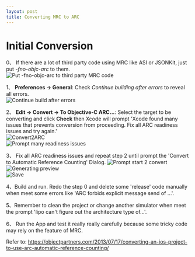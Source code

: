 ```yaml
---
layout: post
title: Converting MRC to ARC
---
```


<h1 class="post-center-title">Initial Conversion</h1>

0、 If there are a lot of third party code using MRC like ASI or JSONKit, just put *-fno-objc-arc* to them.  
![Put -fno-objc-arc to third party MRC code]({{site.baseurl}}/assets/convert2arc/asi_fno_objc_arc.png)  

1、 **Preferences -> General**: Check *Continue building after errors* to reveal all errors.  
![Continue build after errors]({{site.baseurl}}/assets/convert2arc/continue_error.png)  

2、 **Edit -> Convert -> To Objective-C ARC...**: Select the target to be converting and click **Check** then Xcode will prompt 'Xcode found many issues that prevents conversion from proceeding. Fix all ARC readiness issues and try again.'  
![Convert2ARC]({{site.baseurl}}/assets/convert2arc/convert2arc.png)  
![Prompt many readiness issues]({{site.baseurl}}/assets/convert2arc/readiness_issues.png)  

3、 Fix all ARC readiness issues and repeat step 2 until prompt the 'Convert to Automatic Reference Counting' Dialog.
![Prompt start 2 convert]({{site.baseurl}}/assets/convert2arc/start2convert_prompt.png)  
![Generating preview]({{site.baseurl}}/assets/convert2arc/generating_preview.png)  
![Save]({{site.baseurl}}/assets/convert2arc/save.png)  

4、Build and run. Redo the step 0 and delete some 'release' code manually when meet some errors like 'ARC forbids explicit message send of ...'.

5、Remember to clean the project or change another simulator when meet the prompt 'lipo can't figure out the architecture type of...'.  

6、 Run the App and test it really really carefully because some tricky code may rely on the feature of MRC.  

Refer to: <https://objectpartners.com/2013/07/17/converting-an-ios-project-to-use-arc-automatic-reference-counting/>
